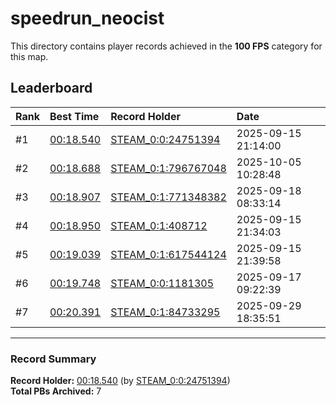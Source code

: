 # speedrun_neocist

This directory contains player records achieved in the **100 FPS** category for this map.

## Leaderboard

| Rank | Best Time | Record Holder | Date                |
| :--- | :-------- | :------------ | :------------------ |
| #1   | [00:18.540](./00018540_STEAM_0_0_24751394_20250915-211400.zip) | [STEAM_0:0:24751394](https://speedrun16.com/profile/STEAM_0:0:24751394)   | 2025-09-15 21:14:00 |
| #2   | [00:18.688](./00018688_STEAM_0_1_796767048_20251005-102848.zip) | [STEAM_0:1:796767048](https://speedrun16.com/profile/STEAM_0:1:796767048)   | 2025-10-05 10:28:48 |
| #3   | [00:18.907](./00018907_STEAM_0_1_771348382_20250918-083314.zip) | [STEAM_0:1:771348382](https://speedrun16.com/profile/STEAM_0:1:771348382)   | 2025-09-18 08:33:14 |
| #4   | [00:18.950](./00018950_STEAM_0_1_408712_20250915-213403.zip) | [STEAM_0:1:408712](https://speedrun16.com/profile/STEAM_0:1:408712)   | 2025-09-15 21:34:03 |
| #5   | [00:19.039](./00019039_STEAM_0_1_617544124_20250915-213958.zip) | [STEAM_0:1:617544124](https://speedrun16.com/profile/STEAM_0:1:617544124)   | 2025-09-15 21:39:58 |
| #6   | [00:19.748](./00019748_STEAM_0_0_1181305_20250917-092239.zip) | [STEAM_0:0:1181305](https://speedrun16.com/profile/STEAM_0:0:1181305)   | 2025-09-17 09:22:39 |
| #7   | [00:20.391](./00020391_STEAM_0_1_84733295_20250929-183551.zip) | [STEAM_0:1:84733295](https://speedrun16.com/profile/STEAM_0:1:84733295)   | 2025-09-29 18:35:51 |

---

### Record Summary
**Record Holder:** [00:18.540](./00018540_STEAM_0_0_24751394_20250915-211400.zip) (by [STEAM_0:0:24751394](https://speedrun16.com/profile/STEAM_0:0:24751394))  
**Total PBs Archived:** 7